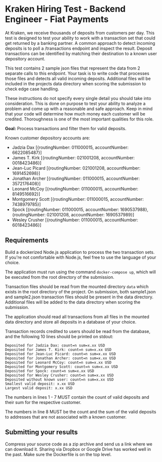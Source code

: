 # Kraken Hiring Test - Backend Engineer - Fiat Payments

At Kraken, we receive thousands of deposits from customers per day. This test is designed to test your ability to work with a transaction set that could get returned by a banking partner. A common approach to detect incoming deposits is to poll a /transactions endpoint and inspect the result.  Deposit transactions can be identified by matching their destination to a known user depository account.

This test contains 2 sample json files that represent the data from 2 separate calls to this endpoint. Your task is to write code that processes those files and detects all valid incoming deposits. Additional files will be included in the projects data directory when scoring the submission to check edge case handling.

These instructions do not specify every single detail you should take into consideration. This is done on purpose to test your ability to analyze a problem and come up with a reasonable and safe approach. Keep in mind that your code will determine how much money each customer will be credited. Thoroughness is one of the most important qualities for this role.

**Goal:** Process transactions and filter them for valid deposits.

Known customer depository accounts are:

* Jadzia Dax [{routingNumber: 011000015, accountNumber: 6622085487}]
* James T. Kirk [{routingNumber: 021001208, accountNumber: 0018423486}]
* Jean-Luc Picard [{routingNumber: 021001208, accountNumber: 1691452698}]
* Jonathan Archer [{routingNumber: 011000015, accountNumber: 3572176408}]
* Leonard McCoy [{routingNumber: 011000015, accountNumber: 8149516692}]
* Montgomery Scott [{routingNumber: 011000015, accountNumber: 7438979785}]
* Spock [{routingNumber: 011000015, accountNumber: 1690537988}, {routingNumber: 021001208, accountNumber: 1690537989}]
* Wesley Crusher [{routingNumber: 011000015, accountNumber: 6018423486}]

## Requirements

Build a dockerized Node.js application to process the two transaction sets. If you're not comfortable with Node.js, feel free to use the language of your choice.

The application must run using the command `docker-compose up`, which will be executed from the root directory of the submission.

Transaction files should be read from the mounted directory `data` which exists in the root directory of the project.  On submission, both sample1.json and sample2.json transaction files should be present in the data directory.  Additional files will be added to the data directory when scoring the submission.

The application should read all transactions from all files in the mounted data directory and store all deposits in a database of your choice.

Transaction records credited to users should be read from the database, and the following 10 lines should be printed on stdout:

    Deposited for Jadzia Dax: count=n sum=x.xx USD
    Deposited for James T. Kirk: count=n sum=x.xx USD
    Deposited for Jean-Luc Picard: count=n sum=x.xx USD
    Deposited for Jonathan Archer: count=n sum=x.xx USD
    Deposited for Leonard McCoy: count=n sum=x.xx USD
    Deposited for Montgomery Scott: count=n sum=x.xx USD
    Deposited for Spock: count=n sum=x.xx USD
    Deposited for Wesley Crusher: count=n sum=x.xx USD
    Deposited without known user: count=n sum=x.xx USD
    Smallest valid deposit: x.xx USD
    Largest valid deposit: x.xx USD


The numbers in lines 1 - 7 MUST contain the count of valid deposits and their sum for the respective customer.

The numbers in line 8 MUST be the count and the sum of the valid deposits to addresses that are not associated with a known customer.

## Submitting your results

Compress your source code as a zip archive and send us a link where we can download it. Sharing via Dropbox or Google Drive has worked well in the past. Make sure the Dockerfile is on the top level.
